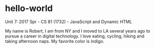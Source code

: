 # hello-world
Unit 7: 2017 Spr - CS 81 (1732) - JavaScript and Dynamic HTML

My name is Robert, I am from NY and I moved to LA several years ago to pursue a career in digital technology. I love eating, cycling, hiking and taking afternoon naps. My favorite color is indigo.
